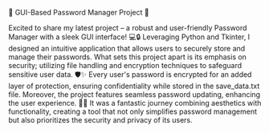 🔐 GUI-Based Password Manager Project 🔐

Excited to share my latest project – a robust and user-friendly Password Manager with a sleek GUI interface! 💻🔒 Leveraging Python and Tkinter, I designed an intuitive application that allows users to securely store and manage their passwords. What sets this project apart is its emphasis on security; utilizing file handling and encryption techniques to safeguard sensitive user data. 🛡️✨ Every user's password is encrypted for an added layer of protection, ensuring confidentiality while stored in the save_data.txt file. Moreover, the project features seamless password updating, enhancing the user experience. 🔄💡 It was a fantastic journey combining aesthetics with functionality, creating a tool that not only simplifies password management but also prioritizes the security and privacy of its users.
